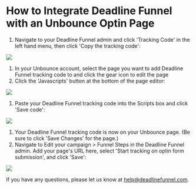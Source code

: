 # How to Integrate Deadline Funnel with an Unbounce Optin Page

1. Navigate to your Deadline Funnel admin and click 'Tracking Code' in the left hand menu, then click 'Copy the tracking code':

![](https://s3.amazonaws.com/helpscout.net/docs/assets/53974d6ce4b0c76107b109d1/images/5a7b84f70428634376cfec58/file-nCV9LRDZSb.png)

1. In your Unbounce account, select the page you want to add Deadline Funnel tracking code to and click the gear icon to edit the page
2. Click the 'Javascripts' button at the bottom of the page editor:

![](https://s3.amazonaws.com/helpscout.net/docs/assets/53974d6ce4b0c76107b109d1/images/5a201f4f2c7d3a272c0e14cf/file-41ctpQJtju.png)

1. Paste your Deadline Funnel tracking code into the Scripts box and click 'Save code':

![](https://s3.amazonaws.com/helpscout.net/docs/assets/53974d6ce4b0c76107b109d1/images/5a201f9d042863319924e3da/file-qz0V1Oo6id.png)

1. Your Deadline Funnel tracking code is now on your Unbounce page. \(Be sure to click 'Save Changes' for the page.\)
2. Navigate to Edit your campaign &gt; Funnel Steps in the Deadline Funnel admin. Add your page's URL here, select 'Start tracking on optin form submission', and click 'Save':

![](https://s3.amazonaws.com/helpscout.net/docs/assets/53974d6ce4b0c76107b109d1/images/5a948f91042863534055997a/file-K1YIgIaeH9.png)

If you have any questions, please let us know at [help@deadlinefunnel.com](mailto:mailto:help@deadlinefunnel.com).

